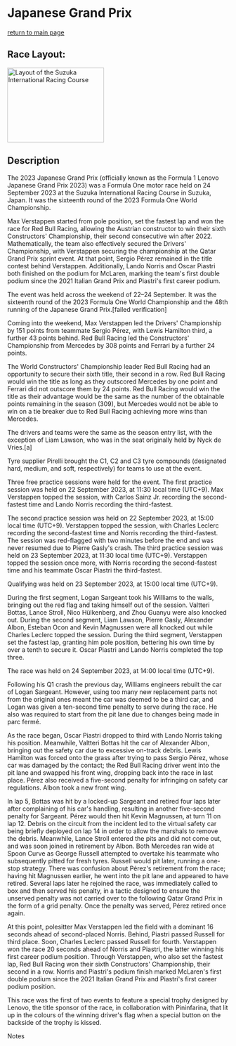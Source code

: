 # Japanese Grand Prix

[return to main page](./index.md)

## Race Layout: 

 <img alt="Layout of the Suzuka International Racing Course" class="mw-file-element" data-file-height="983" data-file-width="1273" decoding="async" height="170" src="//upload.wikimedia.org/wikipedia/commons/thumb/e/ec/Suzuka_circuit_map--2005.svg/220px-Suzuka_circuit_map--2005.svg.png" srcset="//upload.wikimedia.org/wikipedia/commons/thumb/e/ec/Suzuka_circuit_map--2005.svg/330px-Suzuka_circuit_map--2005.svg.png 1.5x, //upload.wikimedia.org/wikipedia/commons/thumb/e/ec/Suzuka_circuit_map--2005.svg/440px-Suzuka_circuit_map--2005.svg.png 2x" width="220"/>

## Description

 

The 2023 Japanese Grand Prix (officially known as the Formula 1 Lenovo Japanese Grand Prix 2023) was a Formula One motor race held on 24 September 2023 at the Suzuka International Racing Course in Suzuka, Japan. It was the sixteenth round of the 2023 Formula One World Championship. 

Max Verstappen started from pole position, set the fastest lap and won the race for Red Bull Racing, allowing the Austrian constructor to win their sixth Constructors' Championship, their second consecutive win after 2022. Mathematically, the team also effectively secured the Drivers' Championship, with Verstappen securing the championship at the Qatar Grand Prix sprint event. At that point, Sergio Pérez remained in the title contest behind Verstappen. Additionally, Lando Norris and Oscar Piastri both finished on the podium for McLaren, marking the team's first double podium since the 2021 Italian Grand Prix and Piastri's first career podium. 

The event was held across the weekend of 22–24 September. It was the sixteenth round of the 2023 Formula One World Championship and the 48th running of the Japanese Grand Prix.[failed verification] 

Coming into the weekend, Max Verstappen led the Drivers' Championship by 151 points from teammate Sergio Pérez, with Lewis Hamilton third, a further 43 points behind. Red Bull Racing led the Constructors' Championship from Mercedes by 308 points and Ferrari by a further 24 points. 

The World Constructors' Championship leader Red Bull Racing had an opportunity to secure their sixth title, their second in a row. Red Bull Racing would win the title as long as they outscored Mercedes by one point and Ferrari did not outscore them by 24 points. Red Bull Racing would win the title as their advantage would be the same as the number of the obtainable points remaining in the season (309), but Mercedes would not be able to win on a tie breaker due to Red Bull Racing achieving more wins than Mercedes. 

The drivers and teams were the same as the season entry list, with the exception of Liam Lawson, who was in the seat originally held by Nyck de Vries.[a] 

Tyre supplier Pirelli brought the C1, C2 and C3 tyre compounds (designated hard, medium, and soft, respectively) for teams to use at the event. 

Three free practice sessions were held for the event. The first practice session was held on 22 September 2023, at 11:30 local time (UTC+9). Max Verstappen topped the session, with Carlos Sainz Jr. recording the second-fastest time and Lando Norris recording the third-fastest. 

The second practice session was held on 22 September 2023, at 15:00 local time (UTC+9). Verstappen topped the session, with Charles Leclerc recording the second-fastest time and Norris recording the third-fastest. The session was red-flagged with two minutes before the end and was never resumed due to Pierre Gasly's crash. The third practice session was held on 23 September 2023, at 11:30 local time (UTC+9). Verstappen topped the session once more, with Norris recording the second-fastest time and his teammate Oscar Piastri the third-fastest. 

Qualifying was held on 23 September 2023, at 15:00 local time (UTC+9). 

During the first segment, Logan Sargeant took his Williams to the walls, bringing out the red flag and taking himself out of the session. Valtteri Bottas, Lance Stroll, Nico Hülkenberg, and Zhou Guanyu were also knocked out. During the second segment, Liam Lawson, Pierre Gasly, Alexander Albon, Esteban Ocon and Kevin Magnussen were all knocked out while Charles Leclerc topped the session. During the third segment, Verstappen set the fastest lap, granting him pole position, bettering his own time by over a tenth to secure it. Oscar Piastri and Lando Norris completed the top three. 

The race was held on 24 September 2023, at 14:00 local time (UTC+9). 

Following his Q1 crash the previous day, Williams engineers rebuilt the car of Logan Sargeant. However, using too many new replacement parts not from the original ones meant the car was deemed to be a third car, and Logan was given a ten-second time penalty to serve during the race. He also was required to start from the pit lane due to changes being made in parc fermé. 

As the race began, Oscar Piastri dropped to third with Lando Norris taking his position. Meanwhile, Valtteri Bottas hit the car of Alexander Albon, bringing out the safety car due to excessive on-track debris. Lewis Hamilton was forced onto the grass after trying to pass Sergio Pérez, whose car was damaged by the contact; the Red Bull Racing driver went into the pit lane and swapped his front wing, dropping back into the race in last place. Pérez also received a five-second penalty for infringing on safety car regulations. Albon took a new front wing. 

In lap 5, Bottas was hit by a locked-up Sargeant and retired four laps later after complaining of his car's handling, resulting in another five-second penalty for Sargeant. Pérez would then hit Kevin Magnussen, at turn 11 on lap 12. Debris on the circuit from the incident led to the virtual safety car being briefly deployed on lap 14 in order to allow the marshals to remove the debris. Meanwhile, Lance Stroll entered the pits and did not come out, and was soon joined in retirement by Albon. Both Mercedes ran wide at Spoon Curve as George Russell attempted to overtake his teammate who subsequently pitted for fresh tyres. Russell would pit later, running a one-stop strategy. There was confusion about Pérez's retirement from the race; having hit Magnussen earlier, he went into the pit lane and appeared to have retired. Several laps later he rejoined the race, was immediately called to box and then served his penalty, in a tactic designed to ensure the unserved penalty was not carried over to the following Qatar Grand Prix in the form of a grid penalty. Once the penalty was served, Pérez retired once again. 

At this point, polesitter Max Verstappen led the field with a dominant 16 seconds ahead of second-placed Norris. Behind, Piastri passed Russell for third place. Soon, Charles Leclerc passed Russell for fourth. Verstappen won the race 20 seconds ahead of Norris and Piastri, the latter winning his first career podium position.  Through Verstappen, who also set the fastest lap, Red Bull Racing won their sixth Constructors' Championship, their second in a row. Norris and Piastri's podium finish marked McLaren's first double podium since the 2021 Italian Grand Prix and Piastri's first career podium position. 

This race was the first of two events to feature a special trophy designed by Lenovo, the title sponsor of the race, in collaboration with Pininfarina, that lit up in the colours of the winning driver's flag when a special button on the backside of the trophy is kissed. 

Notes 

 

